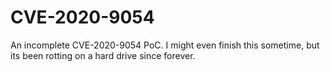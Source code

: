 # CVE-2020-9054
An incomplete CVE-2020-9054 PoC. I might even finish this sometime, but its been rotting on a hard drive since forever.

